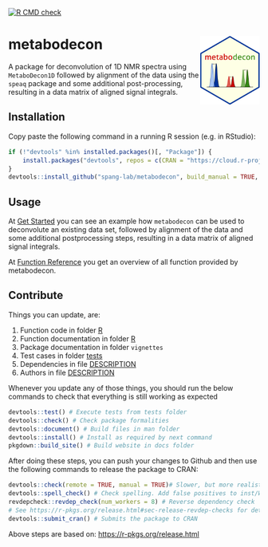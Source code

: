 <!-- badges: start -->
[![R CMD check](https://github.com/spang-lab/metabodecon/workflows/R-CMD-check/badge.svg)](https://github.com/spang-lab/metabodecon/actions)
<!-- badges: end -->

# metabodecon <img src="man/figures/logo.svg" alt="man/figures/logo.svg" align="right" height="138" />

A package for deconvolution of 1D NMR spectra using `MetaboDecon1D` followed by alignment of the data using the `speaq` package and some additional post-processing, resulting in a data matrix of aligned signal integrals.

## Installation

Copy paste the following command in a running R session (e.g. in RStudio):

```R
if (!"devtools" %in% installed.packages()[, "Package"]) {
    install.packages("devtools", repos = c(CRAN = "https://cloud.r-project.org"))
}
devtools::install_github("spang-lab/metabodecon", build_manual = TRUE, build_vignettes = TRUE)
```

## Usage

At [Get Started](https://spang-lab.github.io/metabodecon/articles/metabodecon.html) you can see an example how `metabodecon` can be used to deconvolute an existing data set, followed by alignment of the data and some additional postprocessing steps, resulting in a data matrix of aligned signal integrals.

At [Function Reference](https://spang-lab.github.io/metabodecon/reference/index.html) you get an overview of all function provided by metabodecon.

## Contribute

Things you can update, are:

1. Function code in folder [R](R)
2. Function documentation in folder [R](R)
3. Package documentation in folder `vignettes`
4. Test cases in folder [tests](tests)
5. Dependencies in file [DESCRIPTION](DESCRIPTION)
6. Authors in file [DESCRIPTION](DESCRIPTION)

Whenever you update any of those things, you should run the below commands to check that everything is still working as expected

```R
devtools::test() # Execute tests from tests folder
devtools::check() # Check package formalities
devtools::document() # Build files in man folder
devtools::install() # Install as required by next command
pkgdown::build_site() # Build website in docs folder
```

After doing these steps, you can push your changes to Github and then use the following commands to release the package to CRAN:

```R
devtools::check(remote = TRUE, manual = TRUE)# Slower, but more realistic test than plain devtools::check()
devtools::spell_check() # Check spelling. Add false positives to inst/WORDLIST
revdepcheck::revdep_check(num_workers = 8) # Reverse dependency check
# See https://r-pkgs.org/release.html#sec-release-revdep-checks for details
devtools::submit_cran() # Submits the package to CRAN
```

Above steps are based on: <https://r-pkgs.org/release.html>
